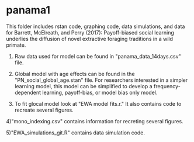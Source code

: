# panama1
This folder includes rstan code, graphing code, data simulations, and data for Barrett, McElreath, and Perry (2017): Payoff-biased social learning underlies the diffusion of novel extractive foraging traditions in a wild primate.

1) Raw data used for model can be found in "panama_data_14days.csv" file. 

2) Global model with age effects can be found in the "PN_social_global_age.stan" file. For researchers interested in a simpler learning model, this model can be simplified to develop a frequency-dependent learning, payoff-bias, or model bias only model.

3) To fit glocal model look at "EWA model fits.r." It also contains code to recreate several figures.

4)"mono_indexing.csv" contains information for recreting several figures.

5)"EWA_simulations_git.R" contains data simulation code.
